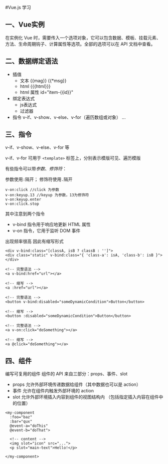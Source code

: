 #Vue.js 学习

## 一、Vue实例

在实例化 Vue 时，需要传入一个选项对象，它可以包含数据、模板、挂载元素、方法、生命周期钩子、计算属性等选项。全部的选项可以在 API 文档中查看。

## 二、数据绑定语法

- 插值 
  - 文本 {{mag}}  {{*msg}}
  - html {{{html}}}
  - html 属性 id="item-{{id}}"
- 绑定表达式
  - js表达式
  - 过滤器
- 指令 v-if、v-show、v-else、v-for（遍历数组或对象） ...

## 三、指令

v-if、v-show、v-else、v-for 等

v-if、v-for 可用于 `<template>` 标签上，分别表示模版可见、遍历模版

有些指令可以带*参数*、*修饰符*：

参数使用`:`隔开；
修饰符使用`.`隔开
```
v-on:click //click 为参数
v-on:keyup.13 //keyup 为参数，13为修饰符
v-on:keyup.enter 
v-on:click.stop 
```

其中注意到两个指令
- v-bind 指令用于响应地更新 HTML 属性
- v-on 指令，它用于监听 DOM 事件

出现频率很高 因此有缩写形式

```
<div v-bind:class="[classA, isB ? classB : '']">
<div class="static" v-bind:class="{ 'class-a': isA, 'class-b': isB }"></div>

<!-- 完整语法 -->
<a v-bind:href="url"></a>

<!-- 缩写 -->
<a :href="url"></a>

<!-- 完整语法 -->
<button v-bind:disabled="someDynamicCondition">Button</button>

<!-- 缩写 -->
<button :disabled="someDynamicCondition">Button</button>
```

```
<!-- 完整语法 -->
<a v-on:click="doSomething"></a>

<!-- 缩写 -->
<a @click="doSomething"></a>
```

## 四、组件

编写可复用的组件
组件的 API 来自三部分：props、事件、slot

- props 允许外部环境传递数据给组件（其中数据也可以是 action）
- 事件 允许在组件内触发外部环境的 action
- slot 允许外部环境插入内容到组件的视图结构内 （包括指定插入内容在组件中的位置）

```
<my-component
  :foo="baz"
  :bar="qux"
  @event-a="doThis"
  @event-b="doThat">
  
  <!-- content -->
  <img slot="icon" src="...">
  <p slot="main-text">Hello!</p>
  
</my-component>
```